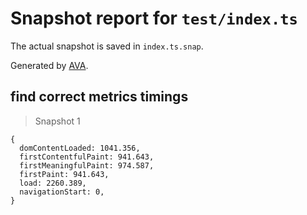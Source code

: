 # Snapshot report for `test/index.ts`

The actual snapshot is saved in `index.ts.snap`.

Generated by [AVA](https://ava.li).

## find correct metrics timings

> Snapshot 1

    {
      domContentLoaded: 1041.356,
      firstContentfulPaint: 941.643,
      firstMeaningfulPaint: 974.587,
      firstPaint: 941.643,
      load: 2260.389,
      navigationStart: 0,
    }
